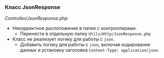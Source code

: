 ### Класс JsonResponse ### 
*Controller/JsonResponse.php*

- Некорректное расположение в папке с контроллерами. 
  - Перенести в отдельную папку `Utils/Http/JsonResponse.php`
- Класс не реализует логику для работы с `json`.
  - Добавить логику для работы с `json`, включая кодирование данных и установку заголовка `Content-Type: application/json`. 
